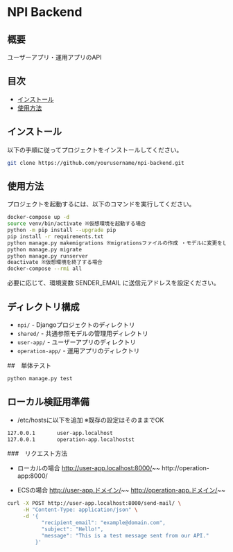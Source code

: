 # NPI Backend

## 概要
ユーザーアプリ・運用アプリのAPI

## 目次
- [インストール](#インストール)
- [使用方法](#使用方法)

## インストール
以下の手順に従ってプロジェクトをインストールしてください。

```bash
git clone https://github.com/yourusername/npi-backend.git
```

## 使用方法
プロジェクトを起動するには、以下のコマンドを実行してください。

```bash
docker-compose up -d
source venv/bin/activate ※仮想環境を起動する場合
python -m pip install --upgrade pip
pip install -r requirements.txt
python manage.py makemigrations ※migrationsファイルの作成 ・モデルに変更をした場合のみ。
python manage.py migrate
python manage.py runserver
deactivate ※仮想環境を終了する場合
docker-compose --rmi all
```

必要に応じて、環境変数 SENDER_EMAIL に送信元アドレスを設定ください。

## ディレクトリ構成
- `npi/` - Djangoプロジェクトのディレクトリ
- `shared/` - 共通参照モデルの管理用ディレクトリ
- `user-app/` - ユーザーアプリのディレクトリ
- `operation-app/` - 運用アプリのディレクトリ

##　単体テスト

```bash
python manage.py test
```

## ローカル検証用準備
- /etc/hostsに以下を追加 ※既存の設定はそのままでOK
```bash
127.0.0.1       user-app.localhost
127.0.0.1       operation-app.localhostst
```

###　リクエスト方法
- ローカルの場合
  http://user-app.localhost:8000/~~
  http://operation-app:8000/

- ECSの場合
  http://user-app.ドメイン/~~
  http://operation-app.ドメイン/~~

```bash
curl -X POST http://user-app.localhost:8000/send-mail/ \
     -H "Content-Type: application/json" \
     -d '{
           "recipient_email": "example@domain.com",
           "subject": "Hello!",
           "message": "This is a test message sent from our API."
         }'
```
